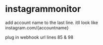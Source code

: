 # instagrammonitor

add account name to the last line. itll look like instagram.com/{accountname}

plug in webhook url lines 85 & 98
